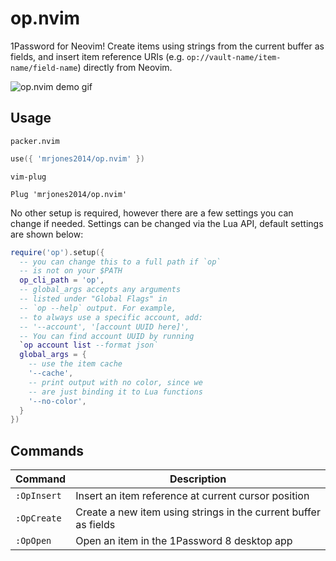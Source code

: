# op.nvim

1Password for Neovim! Create items using strings from the current buffer as fields,
and insert item reference URIs (e.g. `op://vault-name/item-name/field-name`)
directly from Neovim.

![op.nvim demo gif](https://user-images.githubusercontent.com/8648891/182396210-925c6938-4ec9-4c5b-b39c-9306d04bd6c7.gif)

## Usage

`packer.nvim`

```lua
use({ 'mrjones2014/op.nvim' })
```

`vim-plug`

```VimL
Plug 'mrjones2014/op.nvim'
```

No other setup is required, however there are a few settings you can change if needed.
Settings can be changed via the Lua API, default settings are shown below:

```lua
require('op').setup({
  -- you can change this to a full path if `op`
  -- is not on your $PATH
  op_cli_path = 'op',
  -- global_args accepts any arguments
  -- listed under "Global Flags" in
  -- `op --help` output. For example,
  -- to always use a specific account, add:
  -- '--account', '[account UUID here]',
  -- You can find account UUID by running
  `op account list --format json`
  global_args = {
    -- use the item cache
    '--cache',
    -- print output with no color, since we
    -- are just binding it to Lua functions
    '--no-color',
  }
})
```

## Commands

| Command     | Description                                                     |
| ----------- | --------------------------------------------------------------- |
| `:OpInsert` | Insert an item reference at current cursor position             |
| `:OpCreate` | Create a new item using strings in the current buffer as fields |
| `:OpOpen`   | Open an item in the 1Password 8 desktop app                     |
